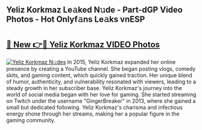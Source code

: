 ## Yeliz Korkmaz Le𝚊ked N𝚞de - Part-dGP Video Photos - Hot Onlyf𝚊ns Le𝚊ks vnESP

# <h2><a href="http://ab18462.deff.icu/?id=Yeliz+Korkmaz">🔗 New 👉🔴 Yeliz Korkmaz VIDEO Photos</a></h2>

[![Yeliz Korkmaz N𝚞des](https://i.imgur.com/rIISA9y.gif)](http://ab18462.deff.icu/?id=Yeliz+Korkmaz)
In 2015, Yeliz Korkmaz expanded her online presence by creating a YouTube channel. She began posting vlogs, comedy skits, and gaming content, which quickly gained traction. Her unique blend of humor, authenticity, and vulnerability resonated with viewers, leading to a steady growth in her subscriber base. Yeliz Korkmaz's journey into the world of social media began with her love for gaming. She started streaming on Twitch under the username "GingerBreaker" in 2013, where she gained a small but dedicated following. Yeliz Korkmaz's charisma and infectious energy shone through her streams, making her a popular figure in the gaming community.

